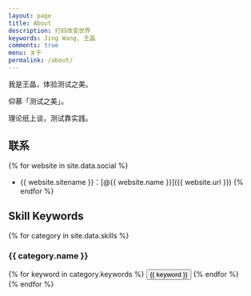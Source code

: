 ```yaml
---
layout: page
title: About
description: 打码改变世界
keywords: Jing Wang, 王晶
comments: true
menu: 关于
permalink: /about/
---
```


我是王晶，体验测试之美。

仰慕「测试之美」。

理论纸上谈，测试靠实践。

## 联系

{% for website in site.data.social %}
* {{ website.sitename }}：[@{{ website.name }}]({{ website.url }})
{% endfor %}

## Skill Keywords

{% for category in site.data.skills %}
### {{ category.name }}
<div class="btn-inline">
{% for keyword in category.keywords %}
<button class="btn btn-outline" type="button">{{ keyword }}</button>
{% endfor %}
</div>
{% endfor %}
